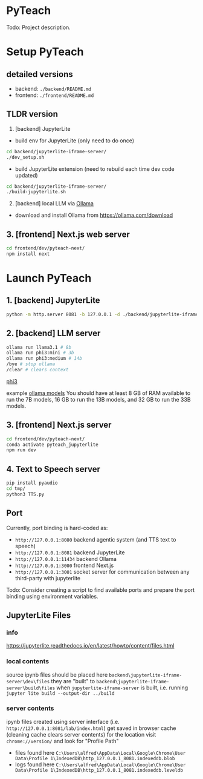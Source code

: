 # PyTeach
Todo: Project description.

# Setup PyTeach
## detailed versions
- backend: `./backend/README.md`
- frontend: `./frontend/README.md`

## TLDR version
1. [backend] JupyterLite

- build env for JupyterLite (only need to do once)
```bash
cd backend/jupyterlite-iframe-server/
./dev_setup.sh
```

- build JupyterLite extension (need to rebuild each time dev code updated)
```bash
cd backend/jupyterlite-iframe-server/
./build-jupyterlite.sh
```

2. [backend] local LLM via [Ollama](https://github.com/ollama/ollama)
<!---
two options, can either

### a. use [`llama.cpp`](https://github.com/ggerganov/llama.cpp) to serve `gguf` models 

`llm-server` (details in `backend/llm-server/README.md`)
- get `llama.cpp` binaries
	- download appropriate build from https://github.com/ggerganov/llama.cpp/releases
	- unzip and place contents of `build/bin` into `./llama.cpp`

- download `gguf` model file
```bash
pip install huggingface_hub
huggingface-cli download Qwen/Qwen2-7B-Instruct-GGUF qwen2-7b-instruct-q5_k_m.gguf --local-dir ./backend/llm-server/model/ --local-dir-use-symlinks False
```
-->
- download and install Ollama from https://ollama.com/download
<!---
- start Ollama server (automatically fetches models you don't already have)
- install python packages
	- `https://github.com/openai/openai-python`
```bash
pip install ollama
pip install openai
```
--->

## 3. [frontend] Next.js web server
<!---
no setup needed (details in `./frontend/README.md`)
-->
```bash
cd frontend/dev/pyteach-next/
npm install next
```

# Launch PyTeach
## 1. [backend] JupyterLite
```bash
python -m http.server 8081 -b 127.0.0.1 -d ./backend/jupyterlite-iframe-server/build/ # from PyTeach root
```

## 2. [backend] LLM server
<!---
either
### a. with `llama.cpp` (served at `http://127.0.0.1:8082/`)
```bash
backend/llm-server/llama.cpp/llama-server -m ./backend/llm-server/models/qwen2-7b-instruct-q5_k_m.gguf -ngl 10 -fa --port 8082
```

or
### b. 
-->
```bash
ollama run llama3.1 # 8b
ollama run phi3:mini # 3b
ollama run phi3:medium # 14b
/bye # stop ollama
/clear # clears context
```
[phi3](https://ollama.com/library/phi3:3.8b)

example [ollama models](https://github.com/ollama/ollama?tab=readme-ov-file#model-library)
You should have at least 8 GB of RAM available to run the 7B models, 16 GB to run the 13B models, and 32 GB to run the 33B models.

## 3. [frontend] Next.js server
<!---
```bash
python -m http.server 8080 -b 127.0.0.1 -d ./frontend/build/demo/
```
-->
```bash
cd frontend/dev/pyteach-next/
conda activate pyteach_jupyterlite
npm run dev
```

## 4. Text to Speech server
```bash
pip install pyaudio
cd tmp/
python3 TTS.py
```

## Port
Currently, port binding is hard-coded as:
<!---
- 8080 for frontend
-->
<!---
- 8082 for llm-server-llama.cpp
-->
- `http://127.0.0.1:8080` backend agentic system (and TTS text to speech)
- `http://127.0.0.1:8081` backend JupyterLite
- `http://127.0.0.1:11434` backend Ollama
- `http://127.0.0.1:3000` frontend Next.js
- `http://127.0.0.1:3001` socket server for communication between any third-party with jupyterlite

<!---
## Remarks
- may need to `chmod +x dev_setup.sh` to run scripts # AT should not be a problem if we committed the .sh files correctly
-->

Todo:
Consider creating a script to find available ports and prepare the port binding using environment variables.

## JupyterLite Files
### info
https://jupyterlite.readthedocs.io/en/latest/howto/content/files.html

### local contents
source ipynb files should be placed here `backend\jupyterlite-iframe-server\dev\files`
they are "built" to `backend\jupyterlite-iframe-server\build\files` when `jupyterlite-iframe-server` is built, i.e. running `jupyter lite build --output-dir ../build`

### server contents
ipynb files created using server interface (i.e. `http://127.0.0.1:8081/lab/index.html`) get saved in browser cache (cleaning cache clears server contents)
for the location visit `chrome://version/` and look for "Profile Path"
- files found here `C:\Users\alfred\AppData\Local\Google\Chrome\User Data\Profile 1\IndexedDB\http_127.0.0.1_8081.indexeddb.blob`
- logs found here `C:\Users\alfred\AppData\Local\Google\Chrome\User Data\Profile 1\IndexedDB\http_127.0.0.1_8081.indexeddb.leveldb`